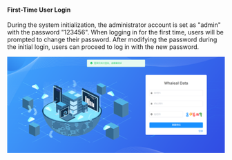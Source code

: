 #### First-Time User Login

During the system initialization, the administrator account is set as "admin" with the password "123456". When logging in for the first time, users will be prompted to change their password. After modifying the password during the initial login, users can proceed to log in with the new password.

![image-20230619161736540](../../../../images/whalealDataImages/image-20230619161736540.png)